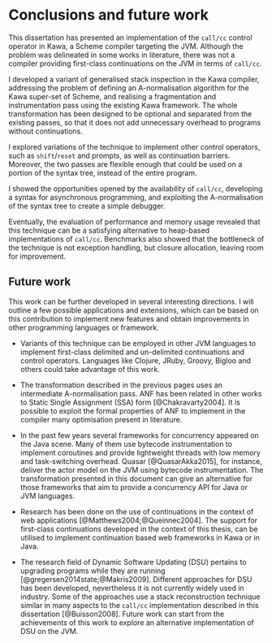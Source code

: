 # Conclusions and future work

This dissertation has presented an implementation of the `call/cc` control operator in Kawa, a Scheme compiler targeting the JVM. Although the problem was delineated in some works in literature, there was not a compiler providing first-class continuations on the JVM in terms of `call/cc`.

I developed a variant of generalised stack inspection in the Kawa compiler, addressing the problem of defining an A-normalisation algorithm for the Kawa super-set of Scheme, and realising a fragmentation and instrumentation pass using the existing Kawa framework. The whole transformation has been designed to be optional and separated from the existing passes, so that it does not add unnecessary overhead to programs without continuations.

I explored variations of the technique to implement other control operators, such as `shift`/`reset` and prompts, as well as continuation barriers. Moreover, the two passes are flexible enough that could be used on a portion of the syntax tree, instead of the entire program.

I showed the opportunities opened by the availability of `call/cc`, developing a syntax for asynchronous programming, and exploiting the A-normalisation of the syntax tree to create a simple debugger.

Eventually, the evaluation of performance and memory usage revealed that this technique can be a satisfying alternative to heap-based implementations of `call/cc`. Benchmarks also showed that the bottleneck of the technique is not exception handling, but closure allocation, leaving room for improvement.

## Future work

This work can be further developed in several interesting directions. I will outline a few possible applications and extensions, which can be based on this contribution to implement new features and obtain improvements in other programming languages or framework.

* Variants of this technique can be employed in other JVM languages to implement first-class delimited and un-delimited continuations and control operators. Languages like Clojure, JRuby, Groovy, Bigloo and others could take advantage of this work.

* The transformation described in the previous pages uses an intermediate A-normalisation pass. ANF has been related in other works to Static Single Assignment (SSA) form [@Chakravarty2004]. It is possible to exploit the formal properties of ANF to implement in the compiler many optimisation present in literature.

* In the past few years several frameworks for concurrency appeared on the Java scene. Many of them use bytecode instrumentation to implement coroutines and provide lightweight threads with low memory and task-switching overhead. Quasar [@QuasarAkka2015], for instance, deliver the actor model on the JVM  using bytecode instrumentation. The transformation presented in this document can give an alternative for those frameworks that aim to provide a concurrency API for Java or JVM languages.

* Research has been done on the use of continuations in the context of web applications [@Matthews2004;@Queinnec2004]. The support for first-class continuations developed in the context of this thesis, can be utilised to implement continuation based web frameworks in Kawa or in Java.

* The research field of Dynamic Software Updating (DSU) pertains to upgrading programs while they are running [@gregersen2014state;@Makris2009]. Different approaches for DSU has been developed, nevertheless it is not currently widely used in industry. Some of the approaches use a stack reconstruction technique similar in many aspects to the `call/cc` implementation described in this dissertation [@Buisson2008]. Future work can start from the achievements of this work to explore an alternative implementation of DSU on the JVM.
